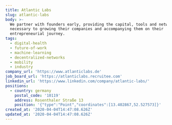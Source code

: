 ```yaml
---
title: Atlantic Labs
slug: atlantic-labs
body: >-
  We partner with founders early, providing the capital, tools and network
  necessary to growing their companies and accompanying them on their
  entrepreneurial journey.
tags:
  - digital-health
  - future-of-work
  - machine-learning
  - decentralized-networks
  - mobility
  - industry
company_url: 'https://www.atlanticlabs.de'
job_board_url: 'https://atlanticlabs.recruitee.com'
linkedin_url: 'https://www.linkedin.com/company/atlantic-labs/'
positions:
  - country: germany
    postal_code: '10119'
    address: Rosenthaler Straße 13
    position: '{"type":"Point","coordinates":[13.402867,52.527573]}'
created_at: '2020-04-04T14:47:08.626Z'
updated_at: '2020-04-04T14:47:08.626Z'
---
```


